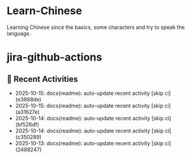 # Learn-Chinese
Learning Chinese since the basics, some characters and try to speak the language.

# jira-github-actions
## 📌 Recent Activities
<!--START_SECTION:activity-->
- 2025-10-15: docs(readme): auto-update recent activity [skip ci] (e3868de)
- 2025-10-15: docs(readme): auto-update recent activity [skip ci] (a31627e)
- 2025-10-14: docs(readme): auto-update recent activity [skip ci] (bf526df)
- 2025-10-14: docs(readme): auto-update recent activity [skip ci] (c350289)
- 2025-10-13: docs(readme): auto-update recent activity [skip ci] (2488247)
<!--END_SECTION:activity-->

